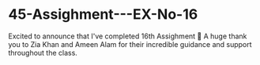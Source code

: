 # 45-Assighment---EX-No-16
Excited to announce that I've completed 16th Assighment 🎉 A huge thank you to Zia Khan and Ameen Alam for their incredible guidance and support throughout the class.
